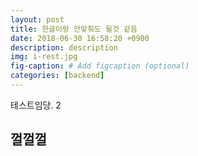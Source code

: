 ```yaml
---
layout: post
title: 한글이랑 안맞춰도 될것 같음
date: 2018-06-30 16:58:20 +0900
description: description
img: i-rest.jpg
fig-caption: # Add figcaption (optional)
categories: [backend]
---
```

테스트임당. 2

## 껄껄껄
